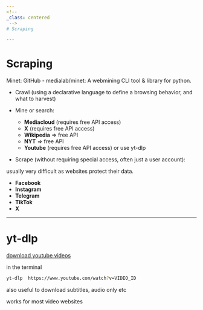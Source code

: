 ```yaml
---
<!--
_class: centered
 -->
# Scraping

---
```


# Scraping

Minet: GitHub - medialab/minet: A webmining CLI tool & library for python.

- Crawl (using a declarative language to define a browsing behavior, and what to harvest)
- Mine or search:
  - **Mediacloud** (requires free API access)
  - **X** (requires free API access)
  - **Wikipedia** => free API
  - **NYT** => free API
  - **Youtube** (requires free API access) or use yt-dlp

- Scrape (without requiring special access, often just a user account):

usually very difficult as websites protect their data.

- **Facebook**
- **Instagram**
- **Telegram**
- **TikTok**
- **X**

---

# yt-dlp

[download youtube videos](https://github.com/yt-dlp/yt-dlp)


in the terminal

```bash
yt-dlp  https://www.youtube.com/watch?v=VIDEO_ID
```

also useful to download subtitles, audio only etc

works for most video websites

